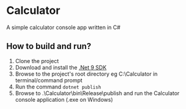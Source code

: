 # Calculator

A simple calculator console app written in C#

## How to build and run?

1. Clone the project
2. Download and install the [.Net 9 SDK](https://dotnet.microsoft.com/en-us/download/dotnet/9.0)
3. Browse to the project's root directory eg C:\Calculator in terminal/command prompt
4. Run the command `dotnet publish`
5. Browse to .\Calculator\bin\Release\publish and run the Calculator console application (.exe on Windows)
